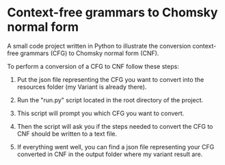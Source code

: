 #  Context-free grammars to  Chomsky normal form 
A small code project written in Python to illustrate the conversion  context-free grammars (CFG) to  Chomsky normal form (CNF). 

To perform a conversion of a CFG to CNF follow these steps:

1) Put the json file representing the CFG you want to convert into the resources folder (my Variant is already there).

2) Run the "run.py" script located in the root directory of the project.

3) This script will prompt you which CFG you want to convert. 

4) Then the script will ask you if the steps needed to convert the CFG to CNF should be written to a text file.

5) If everything went well, you can find a json file representing your CFG converted in CNF in the output folder where my variant result are.
